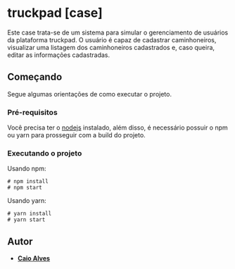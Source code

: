 # truckpad [case]

Este case trata-se de um sistema para simular o gerenciamento de usuários da plataforma truckpad. O usuário é capaz de cadastrar caminhoneiros, visualizar uma listagem dos caminhoneiros cadastrados e, caso queira, editar as informações cadastradas.

## Começando

Segue algumas orientações de como executar o projeto.

### Pré-requisitos

Você precisa ter o [nodejs](https://nodejs.org/) instalado, além disso, é necessário possuir o npm ou yarn para prosseguir com a build do projeto.

### Executando o projeto

Usando npm:

```
# npm install
# npm start
```

Usando yarn:

```
# yarn install
# yarn start
```

## Autor

* [**Caio Alves**](https://github.com/alvescaio)

